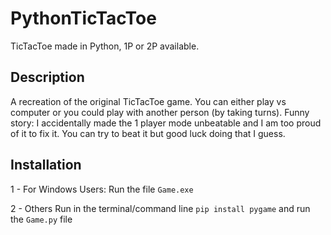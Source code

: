 # PythonTicTacToe
TicTacToe made in Python, 1P or 2P available.

## Description 
A recreation of the original TicTacToe game. You can either play vs computer or you could play with another person (by taking turns).
Funny story: I accidentally made the 1 player mode unbeatable and I am too proud of it to fix it. You can try to beat it but good luck doing that I guess.

## Installation

1 - For Windows Users:
Run the file ```Game.exe```

2 - Others
Run in the terminal/command line ```pip install pygame``` and run the ```Game.py``` file